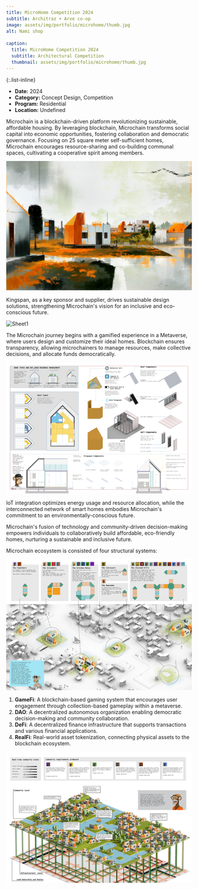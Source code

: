 ```yaml
---
title: MicroHome Competition 2024
subtitle: Architraz + Arxe co-op
image: assets/img/portfolio/microhome/thumb.jpg
alt: Nami shop

caption:
  title: MicroHome Competition 2024
  subtitle: Architectural Competition
  thumbnail: assets/img/portfolio/microhome/thumb.jpg
---
```

{:.list-inline}

- **Date:** 2024
- **Category:** Concept Design, Competition
- **Program:** Residential
- **Location:** Undefined

Microchain is a blockchain-driven platform revolutionizing sustainable, affordable housing. By leveraging blockchain, Microchain transforms social capital into economic opportunities, fostering collaboration and democratic governance. Focusing on 25 square meter self-sufficient homes, Microchain encourages resource-sharing and co-building communal spaces, cultivating a cooperative spirit among members. 

<img src="assets/img/portfolio/microhome/render.jpg" alt="render">

Kingspan, as a key sponsor and supplier, drives sustainable design solutions, strengthening Microchain's vision for an inclusive and eco-conscious future. 

<img src="assets/img/portfolio/microhome/Sheet1.jpg" alt="Sheet1">

The Microchain journey begins with a gamified experience in a Metaverse, where users design and customize their ideal homes. Blockchain ensures transparency, allowing microchainers to manage resources, make collective decisions, and allocate funds democratically. 

<img src="assets/img/portfolio/microhome/Sheet2.jpg" alt="Sheet2">

IoT integration optimizes energy usage and resource allocation, while the interconnected network of smart homes embodies Microchain's commitment to an environmentally-conscious future. 

Microchain's fusion of technology and community-driven decision-making empowers individuals to collaboratively build affordable, eco-friendly homes, nurturing a sustainable and inclusive future.

Microchain ecosystem is consisted of four structural systems:

<img src="assets/img/portfolio/microhome/Sheet3.jpg" alt="Sheet3">

1. **GameFi**: A blockchain-based gaming system that encourages user engagement through collection-based gameplay within a metaverse.
2. **DAO**: A decentralized autonomous organization enabling democratic decision-making and community collaboration.
3. **DeFi**: A decentralized finance infrastructure that supports transactions and various financial applications.
4. **RealFi**: Real-world asset tokenization, connecting physical assets to the blockchain ecosystem.

<img src="assets/img/portfolio/microhome/Sheet4.jpg" alt="Sheet4">